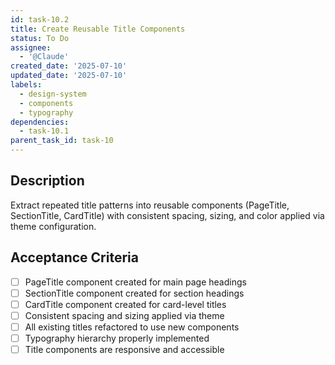```yaml
---
id: task-10.2
title: Create Reusable Title Components
status: To Do
assignee:
  - '@Claude'
created_date: '2025-07-10'
updated_date: '2025-07-10'
labels:
  - design-system
  - components
  - typography
dependencies:
  - task-10.1
parent_task_id: task-10
---
```


## Description

Extract repeated title patterns into reusable components (PageTitle, SectionTitle, CardTitle) with consistent spacing, sizing, and color applied via theme configuration.

## Acceptance Criteria

- [ ] PageTitle component created for main page headings
- [ ] SectionTitle component created for section headings
- [ ] CardTitle component created for card-level titles
- [ ] Consistent spacing and sizing applied via theme
- [ ] All existing titles refactored to use new components
- [ ] Typography hierarchy properly implemented
- [ ] Title components are responsive and accessible

